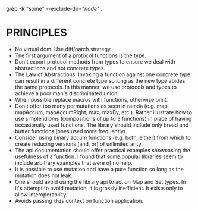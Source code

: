grep -R "some" --exclude-dir="*node*" .

# PRINCIPLES

* No virtual dom.  Use diff/patch strategy.
* The first argument of a protocol functions is the type.
* Don't export protocol methods from types to ensure we deal with abstractions and not concrete types.
* The Law of Abstractions: Invoking a function against one concrete type can result in a different concrete type so long as the new type abides the same protocols.  In this manner, we use protocols and types to achieve a poor man's discriminated union.
* When possible replace macros with functions, otherwise omit.
* Don't offer too many permutations as seen in ramda (e.g. map, mapAccum, mapAccumRight, max, maxBy, etc.).  Rather illustrate how to use simple idioms (compositions of up to 3 functions) in place of having occasionally used functions.  The library should include only bread and butter functions (ones used more frequently).
* Consider using binary accum functions (e.g. both, either) from which to create reducing versions (and, or) of unlimited arity.
* The api documentation should offer practical examples showcasing the usefulness of a function.  I found that some popular libraries seem to include arbitrary examples that were of no help.
* It is possible to use mutation and have a pure function so long as the mutation does not leak.
* One should avoid using the library api to act on Map and Set types.  In it's attempt to avoid mutation, it is grossly inefficient.  It exists only to allow interoperability.
* Avoids passing `this` context on function application.